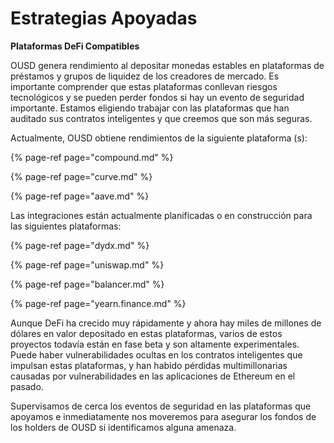 # Estrategias Apoyadas

**Plataformas DeFi Compatibles**

OUSD genera rendimiento al depositar monedas estables en plataformas de préstamos y grupos de liquidez de los creadores de mercado. Es importante comprender que estas plataformas conllevan riesgos tecnológicos y se pueden perder fondos si hay un evento de seguridad importante. Estamos eligiendo trabajar con las plataformas que han auditado sus contratos inteligentes y que creemos que son más seguras.

Actualmente, OUSD obtiene rendimientos de la siguiente plataforma \(s\):

{% page-ref page="compound.md" %}

{% page-ref page="curve.md" %}

{% page-ref page="aave.md" %}

Las integraciones están actualmente planificadas o en construcción para las siguientes plataformas:

{% page-ref page="dydx.md" %}

{% page-ref page="uniswap.md" %}

{% page-ref page="balancer.md" %}

{% page-ref page="yearn.finance.md" %}

Aunque DeFi ha crecido muy rápidamente y ahora hay miles de millones de dólares en valor depositado en estas plataformas, varios de estos proyectos todavía están en fase beta y son altamente experimentales. Puede haber vulnerabilidades ocultas en los contratos inteligentes que impulsan estas plataformas, y han habido pérdidas multimillonarias causadas por vulnerabilidades en las aplicaciones de Ethereum en el pasado.

Supervisamos de cerca los eventos de seguridad en las plataformas que apoyamos e inmediatamente nos moveremos para asegurar los fondos de los holders de OUSD si identificamos alguna amenaza.



